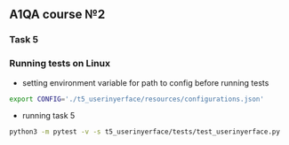 ## A1QA course №2
### Task 5
### Running tests on Linux


* setting environment variable for path to config before running tests
```bash 
export CONFIG='./t5_userinyerface/resources/configurations.json'
```

* running task 5
```bash 
python3 -m pytest -v -s t5_userinyerface/tests/test_userinyerface.py  
```

